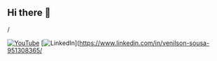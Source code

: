 ## Hi there 👋

<!--
**venilson10/Venilson10** is a ✨ _special_ ✨ repository because its `README.md` (this file) appears on your GitHub profile.

Here are some ideas to get you started:

- 🔭 I’m currently working on ...
- 🌱 I’m currently learning ...
- 👯 I’m looking to collaborate on ...
- 🤔 I’m looking for help with ...
- 💬 Ask me about ...
- 📫 How to reach me: ...
- 😄 Pronouns: ...
- ⚡ Fun fact: ...
-->/
[![YouTube](https://img.shields.io/badge/YouTube-Venilson%20Sousa-red?logo=youtube&logoColor=white)](https://www.youtube.com/@venilsonsousa-g6w)
[![LinkedIn](https://img.shields.io/badge/LinkedIn-Venilson%20Sousa-blue?logo=linkedin&logoColor=white)](https://www.linkedin.com/in/venilson-sousa-951308365/
